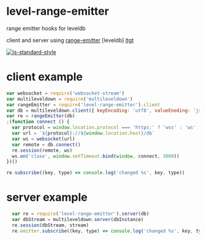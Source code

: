 # level-range-emitter

range emitter hooks for leveldb

client and server using [range-emitter] [leveldb] [ltgt]

[![js-standard-style](https://cdn.rawgit.com/feross/standard/master/badge.svg)](https://github.com/feross/standard)

# client example

```javascript
var websocket = require('websocket-stream')
var multileveldown = require('multileveldown')
var rangeEmitter = require('level-range-emitter').client
var db = multileveldown.client({ keyEncoding: 'utf8', valueEnoding: 'json', retry: true })
var re = rangeEmitter(db)
;(function connect () {
  var protocol = window.location.protocol === 'https:' ? 'wss' : 'ws'
  var url = `${protocol}://${window.location.host}/db`
  var ws = websocket(url)
  var remote = db.connect()
  re.session(remote, ws)
  ws.on('close', window.setTimeout.bind(window, connect, 3000))
})()

re.subscribe((key, type) => console.log('changed %s', key, type))
```

# server example

``` javascript
  var re = require('level-range-emitter').server(db)
  var dbStream = multileveldown.server(dbInstance)
  re.session(dbStream, stream)
  re.emitter.subscribe((key, type) => console.log('changed %s', key, type))  
```

[ltgt]: https://www.npmjs.com/package/ltgt
[range-emitter]: https://github.com/JamesKyburz/range-emitter
